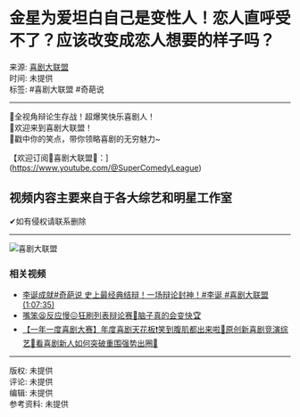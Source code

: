 # 金星为爱坦白自己是变性人！恋人直呼受不了？应该改变成恋人想要的样子吗？

来源: [喜剧大联盟](https://www.youtube.com/channel/UCD0Bbhm9fsbhVbjP8ptx1bw)  
时间: 未提供  
标签: #喜剧大联盟 #奇葩说  

---

🎤全视角辩论生存战！超爆笑快乐喜剧人！  
🙌欢迎来到喜剧大联盟！  
🤣戳中你的笑点，带你领略喜剧的无穷魅力~

【欢迎订阅🤡喜剧大联盟🤡：](https://www.youtube.com/@SuperComedyLeague)  

## 视频内容主要来自于各大综艺和明星工作室  
✔如有侵权请联系删除  

---  

![喜剧大联盟](https://i.ytimg.com/an/D0Bbhm9fsbhVbjP8ptx1bw/featured_channel.jpg?v=64903609)

### 相关视频
- [李诞成就#奇葩说 史上最经典结辩！一场辩论封神！#李诞 #喜剧大联盟 (1:07:35)](https://www.youtube.com/watch?v=a1ohw1V3MqA)
- [嘴笨😫反应慢😖狂刷列表辩论赛📢脑子真的会变快🏆](https://www.youtube.com/watch?v=9yxkTZsH65I&list=PL7qOmmwDRGD3N7jL3ncqHKJ8Jb8Rr6Mce)
- [【一年一度喜剧大赛】年度喜剧天花板❗️笑到腹肌都出来啦🥳原创新喜剧竞演综艺👀看喜剧新人如何突破重围强势出圈🤣](https://www.youtube.com/watch?v=dTOjG9339hE&list=PL7qOmmwDRGD0fRUdLvmheN_xHyXJjepXS)  

---  

版权: 未提供  
评论: 未提供  
编辑: 未提供  
参考资料: 未提供   
<!-- tcd_original_link https://www.youtube.com/watch?v=OHI-8yuAOS0 -->
